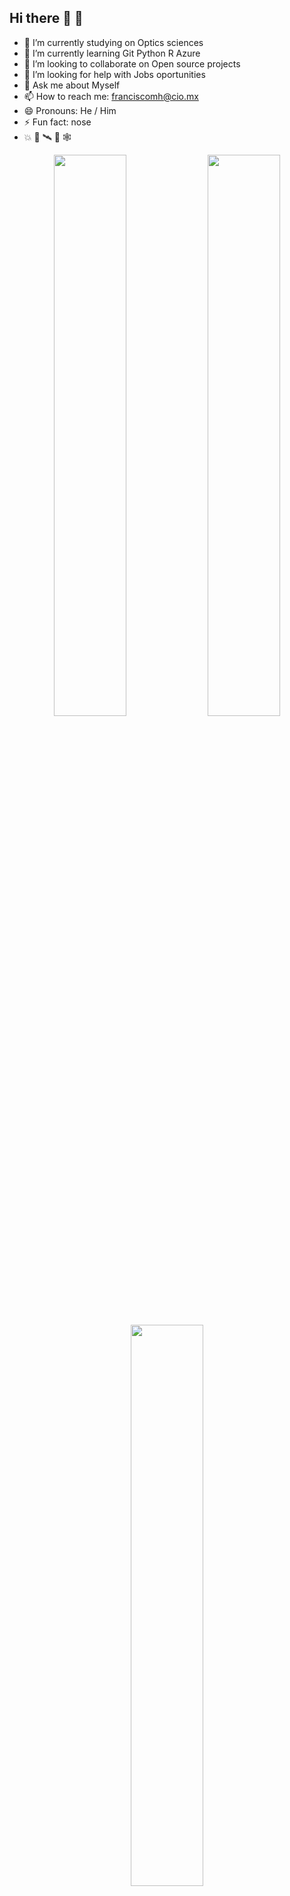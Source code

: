 ## Hi there 👋 🧒

 <!--
**IsraQuanDev/IsraQuanDev** is a ✨ _special_ ✨ repository because its `README.md` (this file) appears on your GitHub profile.

Here are some ideas to get you started:
--> 
 

- 🔭 I’m currently studying on Optics sciences
- 🌱 I’m currently learning Git Python R Azure
- 👯 I’m looking to collaborate on Open source projects
- 🤔 I’m looking for help with Jobs oportunities
- 💬 Ask me about Myself
- 📫 How to reach me: franciscomh@cio.mx
- 😄 Pronouns: He / Him
- ⚡ Fun fact: nose
- :boom: 👻 🛰️ 🏀 🕸️

<!-- START_SECTION: activiy-->
<div id="header" align="center">
   <img width = "48%" src="https://github-readme-stats.vercel.app/api?username=IsraQuanDev&show_icons=true&theme=radical" />
   <img width = "48%" src="https://media0.giphy.com/media/M9gbBd9nbDrOTu1Mqx/giphy.gif?cid=790b76113b50c80b80ec3bc6ffa295059abef0d13b0838a4&rid=giphy.gif&ct=s" width="100"/>
  <img  width = "48%" src="https://media2.giphy.com/media/eUQe4sylGGrbRU5wvj/200w.webp" 
 </div>
<!-- END_SECTION: activiy-->
  
<div id="header" align="center">
   <img width = "48%" src=" https://github-readme-stats.vercel.app/api?username=IsraQuanDev&show_icons=true&theme=radical](https://github-readme-stats.vercel.app/api/top-langs/?username=IsraQuanDev&layout=compact)" /> 
</div>
 
 
 
*[] 😸
 *[x] 🐕
 
 |1|2|
 |:--|:--|
 |Row 1a|Row 1b|
 
 My web [link](https://israquandev.github.io/my_launchx_blog/) 🚀
 
 ~Doesn't giving up~
 
 <details>
 <summary>Click to expand!</summary>
   ## More great tips! ....
     
    -item 1
    -item 2
 </details>
 

 

